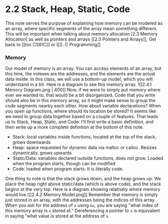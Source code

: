 # 2.2 Stack, Heap, Static, Code

This note serves the purpose of explaining how memory can be modeled as an array, where specific segments of the array mean something different. This will be important when talking about memory allocation [2.3 Memory Allocation] as well as pointers and arrays [[2.3 Pointers and Arrays]], 
Get back to [[toc CS61C]] or [[2. C Programming]]

### Memory
Our model of memory is an array. You can access elements of an array, but this time, the indexes are the addresses, and the elements are the actual data inside. In this class, we will use a bottom-up model, which you will understand in a bit. Here is a diagram to see this memory array. ![[2.4.1 Memory Diagram.png | 400]]
Now, if we were to simply put memory where ever we wanted to, that would be a bit disorganized. Code that you write should also be in this memory array, so it might make sense to group the code segments nearby each other. How about variable declarations? When you open up functions, where should its location be stored? It seems like we need to group data together based on a couple of features. That leads us to Stack, Heap, Static, and Code: I'll first write a basic definition, and then write up a more complete definition at the bottom of this note.

- Stack: local variables inside functions, located at the top of the stack, grows downwards
- Heap: space requested for dynamic data via malloc or calloc. Resizes dynamically, grows upwards
- Static/Data: variables declared outside functions, does not grow. Loaded when the program starts, though can be modified
- Code: loaded when program starts. It is literally code. 

One thing to note is that the stack grows down, and the heap grows up. We place the heap right above static/data (which is above code), and the stack begins at the very top. Here is a diagram showing relatively where memory would live.![[2.4.2 Memory Model.png]]
Remember that memory is simply just stored in an array, with the addresses being the indices of this array. When you ask for the address of `x` using `&x`, you are saying "what index of this memory array is `x` stored at." Dereferencing a pointer to `x` is equivalent in saying "what value is stored at the address of `x`.